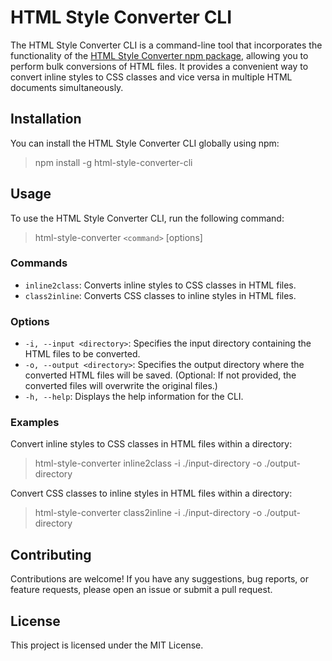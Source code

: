 # HTML Style Converter CLI

The HTML Style Converter CLI is a command-line tool that incorporates the functionality of the [HTML Style Converter npm package](https://www.npmjs.com/package/html-style-converter), allowing you to perform bulk conversions of HTML files. It provides a convenient way to convert inline styles to CSS classes and vice versa in multiple HTML documents simultaneously.

## Installation

You can install the HTML Style Converter CLI globally using npm:

> npm install -g html-style-converter-cli

## Usage

To use the HTML Style Converter CLI, run the following command:

> html-style-converter `<command>` [options]

### Commands

- `inline2class`: Converts inline styles to CSS classes in HTML files.
- `class2inline`: Converts CSS classes to inline styles in HTML files.

### Options

- `-i, --input <directory>`: Specifies the input directory containing the HTML files to be converted.
- `-o, --output <directory>`: Specifies the output directory where the converted HTML files will be saved. (Optional: If not provided, the converted files will overwrite the original files.)
- `-h, --help`: Displays the help information for the CLI.

### Examples

Convert inline styles to CSS classes in HTML files within a directory:

> html-style-converter inline2class -i ./input-directory -o ./output-directory

Convert CSS classes to inline styles in HTML files within a directory:

> html-style-converter class2inline -i ./input-directory -o ./output-directory

## Contributing

Contributions are welcome! If you have any suggestions, bug reports, or feature requests, please open an issue or submit a pull request.

## License

This project is licensed under the MIT License.